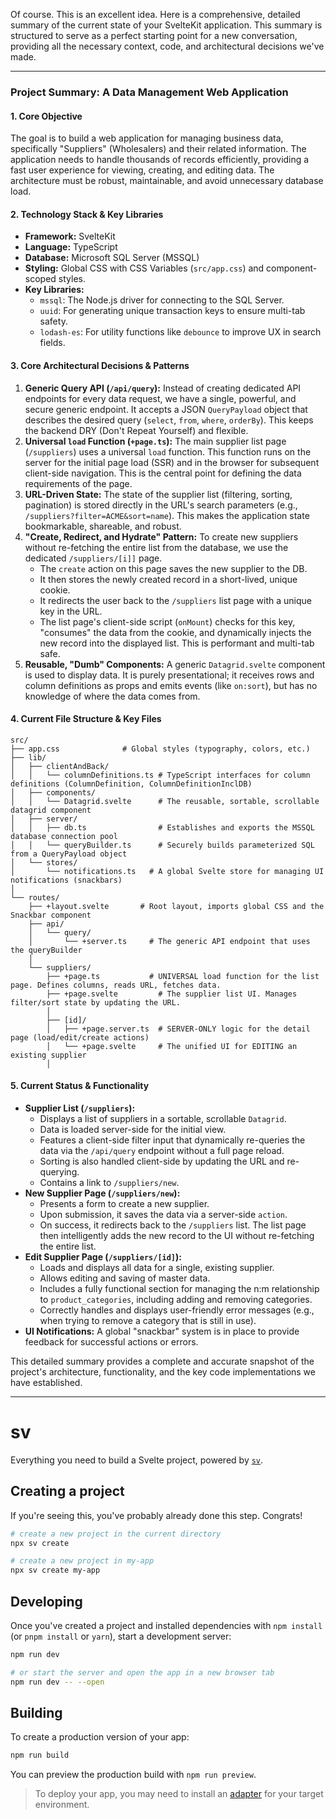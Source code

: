 
Of course. This is an excellent idea. Here is a comprehensive, detailed summary of the current state of your SvelteKit application. This summary is structured to serve as a perfect starting point for a new conversation, providing all the necessary context, code, and architectural decisions we've made.

---

### **Project Summary: A Data Management Web Application**

#### **1. Core Objective**

The goal is to build a web application for managing business data, specifically "Suppliers" (Wholesalers) and their related information. The application needs to handle thousands of records efficiently, providing a fast user experience for viewing, creating, and editing data. The architecture must be robust, maintainable, and avoid unnecessary database load.

#### **2. Technology Stack & Key Libraries**

*   **Framework:** SvelteKit
*   **Language:** TypeScript
*   **Database:** Microsoft SQL Server (MSSQL)
*   **Styling:** Global CSS with CSS Variables (`src/app.css`) and component-scoped styles.
*   **Key Libraries:**
    *   `mssql`: The Node.js driver for connecting to the SQL Server.
    *   `uuid`: For generating unique transaction keys to ensure multi-tab safety.
    *   `lodash-es`: For utility functions like `debounce` to improve UX in search fields.

#### **3. Core Architectural Decisions & Patterns**

1.  **Generic Query API (`/api/query`):** Instead of creating dedicated API endpoints for every data request, we have a single, powerful, and secure generic endpoint. It accepts a JSON `QueryPayload` object that describes the desired query (`select`, `from`, `where`, `orderBy`). This keeps the backend DRY (Don't Repeat Yourself) and flexible.
2.  **Universal `load` Function (`+page.ts`):** The main supplier list page (`/suppliers`) uses a universal `load` function. This function runs on the server for the initial page load (SSR) and in the browser for subsequent client-side navigation. This is the central point for defining the data requirements of the page.
3.  **URL-Driven State:** The state of the supplier list (filtering, sorting, pagination) is stored directly in the URL's search parameters (e.g., `/suppliers?filter=ACME&sort=name`). This makes the application state bookmarkable, shareable, and robust.
4.  **"Create, Redirect, and Hydrate" Pattern:** To create new suppliers without re-fetching the entire list from the database, we use the dedicated `/suppliers/[i]]` page.
    *   The `create` action on this page saves the new supplier to the DB.
    *   It then stores the newly created record in a short-lived, unique cookie.
    *   It redirects the user back to the `/suppliers` list page with a unique key in the URL.
    *   The list page's client-side script (`onMount`) checks for this key, "consumes" the data from the cookie, and dynamically injects the new record into the displayed list. This is performant and multi-tab safe.
5.  **Reusable, "Dumb" Components:** A generic `Datagrid.svelte` component is used to display data. It is purely presentational; it receives rows and column definitions as props and emits events (like `on:sort`), but has no knowledge of where the data comes from.

#### **4. Current File Structure & Key Files**

```
src/
├── app.css              # Global styles (typography, colors, etc.)
├── lib/
│   ├── clientAndBack/
│   │   └── columnDefinitions.ts # TypeScript interfaces for column definitions (ColumnDefinition, ColumnDefinitionInclDB)
│   ├── components/
│   │   └── Datagrid.svelte      # The reusable, sortable, scrollable datagrid component
│   ├── server/
│   │   ├── db.ts                # Establishes and exports the MSSQL database connection pool
│   │   └── queryBuilder.ts      # Securely builds parameterized SQL from a QueryPayload object
│   └── stores/
│       └── notifications.ts   # A global Svelte store for managing UI notifications (snackbars)
│
└── routes/
    ├── +layout.svelte       # Root layout, imports global CSS and the Snackbar component
    ├── api/
    │   └── query/
    │       └── +server.ts     # The generic API endpoint that uses the queryBuilder
    │
    └── suppliers/
        ├── +page.ts           # UNIVERSAL load function for the list page. Defines columns, reads URL, fetches data.
        ├── +page.svelte         # The supplier list UI. Manages filter/sort state by updating the URL.
        │
        ├── [id]/
        │   ├── +page.server.ts  # SERVER-ONLY logic for the detail page (load/edit/create actions)
        │   └── +page.svelte     # The unified UI for EDITING an existing supplier
        │

```

#### **5. Current Status & Functionality**

*   **Supplier List (`/suppliers`):**
    *   Displays a list of suppliers in a sortable, scrollable `Datagrid`.
    *   Data is loaded server-side for the initial view.
    *   Features a client-side filter input that dynamically re-queries the data via the `/api/query` endpoint without a full page reload.
    *   Sorting is also handled client-side by updating the URL and re-querying.
    *   Contains a link to `/suppliers/new`.
*   **New Supplier Page (`/suppliers/new`):**
    *   Presents a form to create a new supplier.
    *   Upon submission, it saves the data via a server-side `action`.
    *   On success, it redirects back to the `/suppliers` list. The list page then intelligently adds the new record to the UI without re-fetching the entire list.
*   **Edit Supplier Page (`/suppliers/[id]`):**
    *   Loads and displays all data for a single, existing supplier.
    *   Allows editing and saving of master data.
    *   Includes a fully functional section for managing the n:m relationship to `product_categories`, including adding and removing categories.
    *   Correctly handles and displays user-friendly error messages (e.g., when trying to remove a category that is still in use).
*   **UI Notifications:** A global "snackbar" system is in place to provide feedback for successful actions or errors.

This detailed summary provides a complete and accurate snapshot of the project's architecture, functionality, and the key code implementations we have established.

------------------------------------------------------------------------------------------------------------------------

# sv

Everything you need to build a Svelte project, powered by [`sv`](https://github.com/sveltejs/cli).

## Creating a project

If you're seeing this, you've probably already done this step. Congrats!

```sh
# create a new project in the current directory
npx sv create

# create a new project in my-app
npx sv create my-app
```

## Developing

Once you've created a project and installed dependencies with `npm install` (or `pnpm install` or `yarn`), start a development server:

```sh
npm run dev

# or start the server and open the app in a new browser tab
npm run dev -- --open
```

## Building

To create a production version of your app:

```sh
npm run build
```

You can preview the production build with `npm run preview`.

> To deploy your app, you may need to install an [adapter](https://svelte.dev/docs/kit/adapters) for your target environment.
